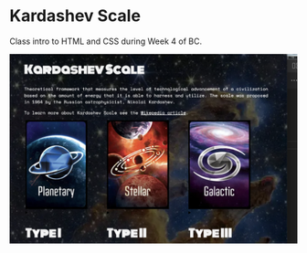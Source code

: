 # Kardashev Scale
Class intro to HTML and CSS during Week 4 of BC.



![screenshot](./src/images/Readme.png)